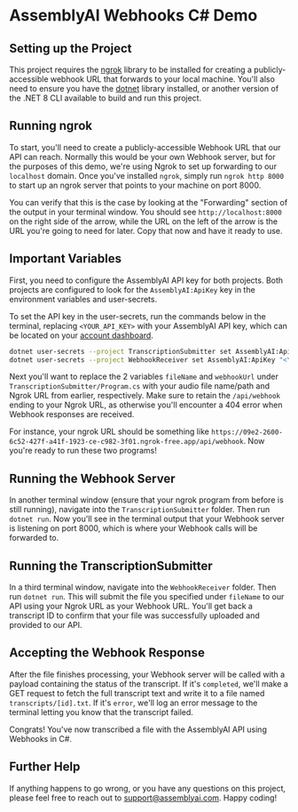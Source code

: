 # AssemblyAI Webhooks C# Demo

## Setting up the Project

This project requires the [ngrok](https://formulae.brew.sh/cask/ngrok) library to be installed for creating a publicly-accessible webhook URL that forwards to your local machine. You'll also need to ensure you have the [dotnet](https://formulae.brew.sh/cask/dotnet) library installed, or another version of the .NET 8 CLI available to build and run this project.

## Running ngrok

To start, you'll need to create a publicly-accessible Webhook URL that our API can reach. Normally this would be your own Webhook server, but for the purposes of this demo, we're using Ngrok to set up forwarding to our `localhost` domain. Once you've installed `ngrok`, simply run `ngrok http 8000` to start up an ngrok server that points to your machine on port 8000. 

You can verify that this is the case by looking at the "Forwarding" section of the output in your terminal window. You should see `http://localhost:8000` on the right side of the arrow, while the URL on the left of the arrow is the URL you're going to need for later. Copy that now and have it ready to use.

## Important Variables

First, you need to configure the AssemblyAI API key for both projects. 
Both projects are configured to look for the `AssemblyAI:ApiKey` key in the environment variables and user-secrets.

To set the API key in the user-secrets, run the commands below in the terminal, replacing `<YOUR_API_KEY>` with your AssemblyAI API key, which can be located on your [account dashboard](https://www.assemblyai.com/app/account).
```bash
dotnet user-secrets --project TranscriptionSubmitter set AssemblyAI:ApiKey "<YOUR_API_KEY>"
dotnet user-secrets --project WebhookReceiver set AssemblyAI:ApiKey "<YOUR_API_KEY>"
```

Next you'll want to replace the 2 variables `fileName` and `webhookUrl` under `TranscriptionSubmitter/Program.cs` with your audio file name/path and Ngrok URL from earlier, respectively. Make sure to retain the `/api/webhook` ending to your Ngrok URL, as otherwise you'll encounter a 404 error when Webhook responses are received.

For instance, your ngrok URL should be something like `https://09e2-2600-6c52-427f-a41f-1923-ce-c982-3f01.ngrok-free.app/api/webhook`. Now you're ready to run these two programs!

## Running the Webhook Server

In another terminal window (ensure that your ngrok program from before is still running), navigate into the `TranscriptionSubmitter` folder. Then run `dotnet run`. Now you'll see in the terminal output that your Webhook server is listening on port 8000, which is where your Webhook calls will be forwarded to.

## Running the TranscriptionSubmitter

In a third terminal window, navigate into the `WebhookReceiver` folder. Then run `dotnet run`. This will submit the file you specified under `fileName` to our API using your Ngrok URL as your Webhook URL. You'll get back a transcript ID to confirm that your file was successfully uploaded and provided to our API.

## Accepting the Webhook Response

After the file finishes processing, your Webhook server will be called with a payload containing the status of the transcript. If it's `completed`, we'll make a GET request to fetch the full transcript text and write it to a file named `transcripts/[id].txt`. If it's `error`, we'll log an error message to the terminal letting you know that the transcript failed.

Congrats! You've now transcribed a file with the AssemblyAI API using Webhooks in C#.

## Further Help

If anything happens to go wrong, or you have any questions on this project, please feel free to reach out to support@assemblyai.com. Happy coding!
